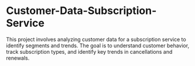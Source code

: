 # Customer-Data-Subscription-Service
This project involves analyzing customer data for a subscription service to identify  segments and trends. The goal is to understand customer behavior, track subscription types,  and identify key trends in cancellations and renewals.
